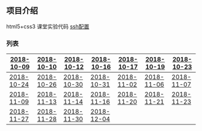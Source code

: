 
## 项目介绍
html5+css3 课堂实验代码  [ssh配置](ssh.md)

###  列表  


  
[2018-10-09](2018-10-09/index.md)|[2018-10-10](2018-10-10/index.md)|[2018-10-12](2018-10-12/index.md)|[2018-10-16](2018-10-16/index.md)|[2018-10-17](2018-10-17/index.md)|[2018-10-19](2018-10-19/index.md)|[2018-10-23](2018-10-23/index.md)  
  ---|:---:|---|---|---|---|---
[2018-10-24](2018-10-24/index.md)|[2018-10-26](2018-10-26/index.md)|[2018-10-30](2018-10-30/index.md)|[2018-10-31](2018-10-31/index.md)|[2018-11-02](2018-11-02/index.md)|[2018-11-06](2018-11-06/index.md)|[2018-11-07](2018-11-07/index.md)
[2018-11-09](2018-11-09/index.md)|[2018-11-13](2018-11-13/index.md)|[2018-11-14](2018-11-14/index.md)|[2018-11-16](2018-11-16/index.md)|[2018-11-20](2018-11-20/index.md)|[2018-11-21](2018-11-21/index.md)|[2018-11-23](2018-11-23/index.md)|
[2018-11-27](2018-11-27/index.md)|[2018-11-28](2018-11-28/index.md)|[2018-11-30](2018-11-30/index.md)|[2018-12-04](2018-12-04/index.md) | | |



